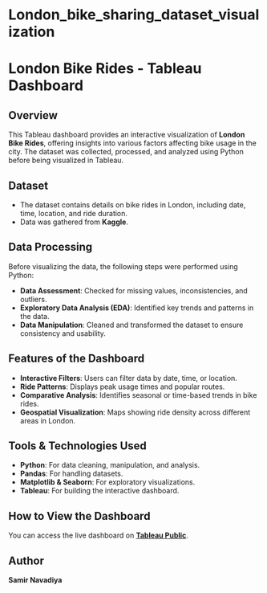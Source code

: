 # London_bike_sharing_dataset_visualization
# London Bike Rides - Tableau Dashboard

## Overview
This Tableau dashboard provides an interactive visualization of **London Bike Rides**, offering insights into various factors affecting bike usage in the city. The dataset was collected, processed, and analyzed using Python before being visualized in Tableau.

## Dataset
- The dataset contains details on bike rides in London, including date, time, location, and ride duration.
- Data was gathered from **Kaggle**.

## Data Processing
Before visualizing the data, the following steps were performed using Python:
- **Data Assessment**: Checked for missing values, inconsistencies, and outliers.
- **Exploratory Data Analysis (EDA)**: Identified key trends and patterns in the data.
- **Data Manipulation**: Cleaned and transformed the dataset to ensure consistency and usability.

## Features of the Dashboard
- **Interactive Filters**: Users can filter data by date, time, or location.
- **Ride Patterns**: Displays peak usage times and popular routes.
- **Comparative Analysis**: Identifies seasonal or time-based trends in bike rides.
- **Geospatial Visualization**: Maps showing ride density across different areas in London.

## Tools & Technologies Used
- **Python**: For data cleaning, manipulation, and analysis.
- **Pandas**: For handling datasets.
- **Matplotlib & Seaborn**: For exploratory visualizations.
- **Tableau**: For building the interactive dashboard.

## How to View the Dashboard
You can access the live dashboard on **[Tableau Public]([https://public.tableau.com/views/LondonBikeRides_17395811848110/Dashboard](https://public.tableau.com/app/profile/samir.navadiya/viz/LondonBikeRides_17395811848110/Dashboard))**.

## Author
**Samir Navadiya**
